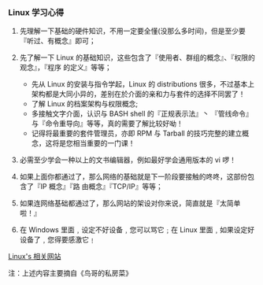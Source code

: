 ### Linux 学习心得
1. 先理解一下基础的硬件知识，不用一定要全懂(没那么多时间)，但是至少要『听过、有概念』即可；

2. 先了解一下 Linux 的基础知识，这些包含了『使用者、群组的概念』、『权限的观念』，『程序 的定义』等等；
    * 先从 Linux 的安装与指令学起，Linux 的 distributions 很多，不过基本上架构都是大同小异的，差别在於介面的亲和力与套件的选择不同罢了！
    * 了解 Linux 的档案架构与权限概念;
    * 多接触文字介面，认识与 BASH shell 的『正规表示法』丶 『管线命令』与『命令重导向』等等，真的需要了解比较好呦！
    * 记得将最重要的套件管理员，亦即 RPM 与 Tarball 的技巧完整的建立概念，这将是您相当重要的一门课！

3. 必需至少学会一种以上的文书编辑器，例如最好学会通用版本的 vi 啰！

4. 如果上面你都通过了，那么网络的基础就是下一阶段要接触的咚咚，这部份包含了『IP 概念』『路 由概念』『TCP/IP』等等；

6. 如果连网络基础都通过了，那么网站的架设对你来说，简直就是『太简单啦！』

7. 在 Windows 里面﹐设定不好设备﹐您可以骂它﹔在 Linux 里面﹐如果设定好设备了﹐您得要感激它﹗


[Linux's 相关网站](https://github.com/dingdalei/Linux/wiki/Linux's-%E7%9B%B8%E5%85%B3%E7%BD%91%E7%AB%99)

注：上述内容主要摘自《鸟哥的私房菜》

